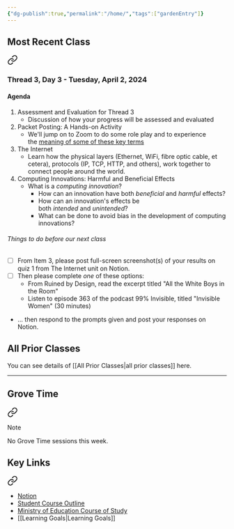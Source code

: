 ```yaml
---
{"dg-publish":true,"permalink":"/home/","tags":["gardenEntry"]}
---
```


## Most Recent Class

<div class="transclusion internal-embed is-loaded"><a class="markdown-embed-link" href="/thread-3/day-3/" aria-label="Open link"><svg xmlns="http://www.w3.org/2000/svg" width="24" height="24" viewBox="0 0 24 24" fill="none" stroke="currentColor" stroke-width="2" stroke-linecap="round" stroke-linejoin="round" class="svg-icon lucide-link"><path d="M10 13a5 5 0 0 0 7.54.54l3-3a5 5 0 0 0-7.07-7.07l-1.72 1.71"></path><path d="M14 11a5 5 0 0 0-7.54-.54l-3 3a5 5 0 0 0 7.07 7.07l1.71-1.71"></path></svg></a><div class="markdown-embed">




### Thread 3, Day 3 - Tuesday, April 2, 2024
#### Agenda

1. Assessment and Evaluation for Thread 3
    - Discussion of how your progress will be assessed and evaluated
2. Packet Posting: A Hands-on Activity
	- We'll jump on to Zoom to do some role play and to experience the [meaning of some of these key terms](https://drive.google.com/file/d/1RS-kR5Bv4ljxBE3ZyJCwX5KOaSFJ77if/view?usp=share_link)
1. The Internet
	- Learn how the physical layers (Ethernet, WiFi, fibre optic cable, et cetera), protocols (IP, TCP, HTTP, and others), work together to connect people around the world.
2. Computing Innovations: Harmful and Beneficial Effects
    - What is a _computing innovation_?
        - How can an innovation have both _beneficial_ and _harmful_ effects?
        - How can an innovation's effects be both _intended_ and _unintended_?
        - What can be done to avoid bias in the development of computing innovations?

###### Things to do before our next class

- [ ] From Item 3, please post full-screen screenshot(s) of your results on quiz 1 from The Internet unit on Notion.
- [ ] Then please complete *one* of these options:
	- From Ruined by Design, read the excerpt titled "All the White Boys in the Room"
	- Listen to episode 363 of the podcast 99% Invisible, titled "Invisible Women" (30 minutes)
- ... then respond to the prompts given and post your responses on Notion.

<!--	- Here are the [slides that contain the summary of key networking terms](https://drive.google.com/file/d/1oRE683-1lIOfWIWjWWt1ox9Le9z47f_k/view?usp=share_link) from this activity.-->

</div></div>

## All Prior Classes
You can see details of [[All Prior Classes\|all prior classes]] here.
___
## Grove Time

<div class="transclusion internal-embed is-loaded"><a class="markdown-embed-link" href="/grove-time/" aria-label="Open link"><svg xmlns="http://www.w3.org/2000/svg" width="24" height="24" viewBox="0 0 24 24" fill="none" stroke="currentColor" stroke-width="2" stroke-linecap="round" stroke-linejoin="round" class="svg-icon lucide-link"><path d="M10 13a5 5 0 0 0 7.54.54l3-3a5 5 0 0 0-7.07-7.07l-1.72 1.71"></path><path d="M14 11a5 5 0 0 0-7.54-.54l-3 3a5 5 0 0 0 7.07 7.07l1.71-1.71"></path></svg></a><div class="markdown-embed">





> [!NOTE]
> 
> No Grove Time sessions this week.

</div></div>

## Key Links

<div class="transclusion internal-embed is-loaded"><a class="markdown-embed-link" href="/key-links/" aria-label="Open link"><svg xmlns="http://www.w3.org/2000/svg" width="24" height="24" viewBox="0 0 24 24" fill="none" stroke="currentColor" stroke-width="2" stroke-linecap="round" stroke-linejoin="round" class="svg-icon lucide-link"><path d="M10 13a5 5 0 0 0 7.54.54l3-3a5 5 0 0 0-7.07-7.07l-1.72 1.71"></path><path d="M14 11a5 5 0 0 0-7.54-.54l-3 3a5 5 0 0 0 7.07 7.07l1.71-1.71"></path></svg></a><div class="markdown-embed">




- [Notion](https://notion.so)
- [Student Course Outline](https://bit.ly/lcscs23-g12-sco)
- [Ministry of Education Course of Study](https://bit.ly/lcscs23-g12-mco)
- [[Learning Goals\|Learning Goals]]

</div></div>
